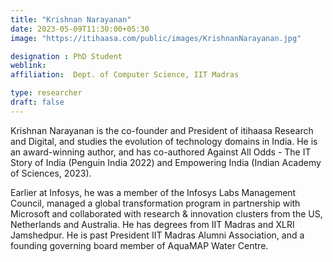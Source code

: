 ```yaml
---
title: "Krishnan Narayanan"
date: 2023-05-09T11:30:00+05:30
image: "https://itihaasa.com/public/images/KrishnanNarayanan.jpg"

designation : PhD Student
weblink:
affiliation:  Dept. of Computer Science, IIT Madras 

type: researcher
draft: false
---
```


Krishnan Narayanan is the co-founder and President of itihaasa Research and Digital, and studies the evolution of technology domains in India. He is an award-winning author, and has co-authored Against All Odds - The IT Story of India (Penguin India 2022) and Empowering India (Indian Academy of Sciences, 2023). 

Earlier at Infosys, he was a member of the Infosys Labs Management Council, managed a global transformation program in partnership with Microsoft and collaborated with research & innovation clusters from the US, Netherlands and Australia. He has degrees from IIT Madras and XLRI Jamshedpur. He is past President IIT Madras Alumni Association, and a founding governing board member of AquaMAP Water Centre.

